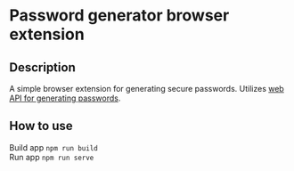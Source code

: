 # Password generator browser extension

## Description
A simple browser extension for generating secure passwords. Utilizes [web API for generating passwords](password-generator-api.herokuapp.com/).

## How to use
Build app `npm run build`\
Run app `npm run serve`